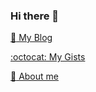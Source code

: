 ### Hi there 👋
[:link: My Blog](https://fgarcia-code.github.io/)

[:octocat: My Gists](https://gist.github.com/fgarcia-code)

[:man: About me](./ABOUT.md)
